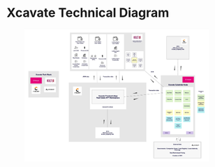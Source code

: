 # Xcavate Technical Diagram



<figure><img src="../.gitbook/assets/Xcavate-2023.jpg" alt=""><figcaption></figcaption></figure>
